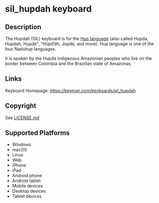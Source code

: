 sil_hupdah keyboard
==============

Description
-----------
The Hupdah (SIL) keyboard is for the [Hup language](https://en.wikipedia.org/wiki/Hup_language) (also called Hupda, Hupdah, Hupdé", "Húpd’äh, Jupde, and more). Hup language is one of the four Naduhup languages. 

It is spoken by the Hupda indigenous Amazonian peoples who live on the border between Colombia and the Brazilian state of Amazonas.

Links
-----
Keyboard Homepage: https://keyman.com/keyboards/sil_hupdah

Copyright
---------
See [LICENSE.md](LICENSE.md)

Supported Platforms
-------------------
 * Windows
 * macOS
 * Linux
 * Web
 * iPhone
 * iPad
 * Android phone
 * Android tablet
 * Mobile devices
 * Desktop devices
 * Tablet devices

